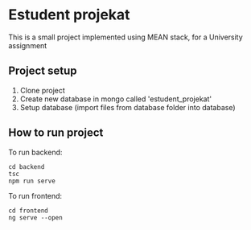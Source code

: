 # Estudent projekat

This is a small project implemented using MEAN stack, for a University assignment

## Project setup

1. Clone project 
2. Create new database in mongo called 'estudent_projekat'
3. Setup database (import files from database folder into database)

## How to run project

To run backend:

``` 
cd backend
tsc
npm run serve
```
To run frontend:
```
cd frontend
ng serve --open

```

 